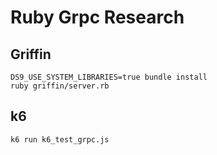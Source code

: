 # Ruby Grpc Research

## Griffin

```shell
DS9_USE_SYSTEM_LIBRARIES=true bundle install
ruby griffin/server.rb
```

## k6

```shell
k6 run k6_test_grpc.js
```
